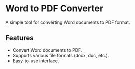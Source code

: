# Word to PDF Converter

A simple tool for converting Word documents to PDF format.

## Features

- Convert Word documents to PDF.
- Supports various file formats (docx, doc, etc.).
- Easy-to-use interface.
